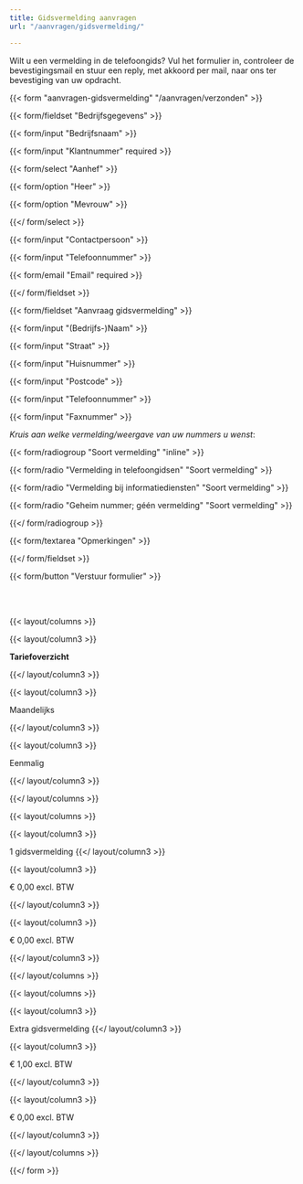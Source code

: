 ```yaml
---
title: Gidsvermelding aanvragen
url: "/aanvragen/gidsvermelding/"

---
```

Wilt u een vermelding in de telefoongids? Vul het formulier in, controleer de bevestigingsmail en stuur een reply, met akkoord per mail, naar ons ter bevestiging van uw opdracht.

{{< form "aanvragen-gidsvermelding" "/aanvragen/verzonden" >}}

{{< form/fieldset "Bedrijfsgegevens" >}}

{{< form/input "Bedrijfsnaam" >}}

{{< form/input "Klantnummer" required >}}

{{< form/select "Aanhef" >}}

{{< form/option "Heer" >}}

{{< form/option "Mevrouw" >}}

{{</ form/select >}}

{{< form/input "Contactpersoon" >}}

{{< form/input "Telefoonnummer" >}}

{{< form/email "Email" required >}}

{{</ form/fieldset >}}

{{< form/fieldset "Aanvraag gidsvermelding" >}}

{{< form/input "(Bedrijfs-)Naam" >}}

{{< form/input "Straat" >}}

{{< form/input "Huisnummer" >}}

{{< form/input "Postcode" >}}

{{< form/input "Telefoonnummer" >}}

{{< form/input "Faxnummer" >}}

_Kruis aan welke vermelding/weergave van uw nummers u wenst_:

{{< form/radiogroup "Soort vermelding" "inline" >}}

{{< form/radio "Vermelding in telefoongidsen" "Soort vermelding" >}}

{{< form/radio "Vermelding bij informatiediensten" "Soort vermelding" >}}

{{< form/radio "Geheim nummer;      géén vermelding" "Soort vermelding" >}}

{{</ form/radiogroup >}}

{{< form/textarea "Opmerkingen" >}}

{{</ form/fieldset >}}

{{< form/button "Verstuur formulier" >}}

<br><br>

{{< layout/columns >}}

{{< layout/column3 >}}

**Tariefoverzicht**

{{</ layout/column3 >}}

{{< layout/column3 >}}

Maandelijks

{{</ layout/column3 >}}

{{< layout/column3 >}}

Eenmalig

{{</ layout/column3 >}}

{{</ layout/columns >}}

{{< layout/columns >}}

{{< layout/column3 >}}

1 gidsvermelding
{{</ layout/column3 >}}

{{< layout/column3 >}}

€ 0,00 excl. BTW

{{</ layout/column3 >}}

{{< layout/column3 >}}

€ 0,00 excl. BTW

{{</ layout/column3 >}}

{{</ layout/columns >}}

{{< layout/columns >}}

{{< layout/column3 >}}

Extra gidsvermelding
{{</ layout/column3 >}}

{{< layout/column3 >}}

€ 1,00 excl. BTW

{{</ layout/column3 >}}

{{< layout/column3 >}}

€ 0,00 excl. BTW

{{</ layout/column3 >}}

{{</ layout/columns >}}

{{</ form >}}
